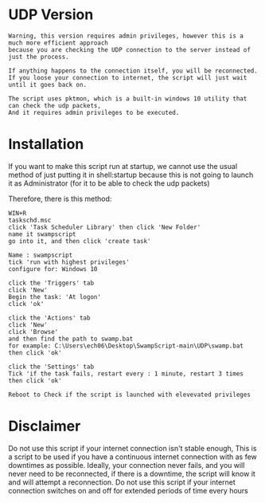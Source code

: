 # UDP Version
```
Warning, this version requires admin privileges, however this is a much more efficient approach
because you are checking the UDP connection to the server instead of just the process.

If anything happens to the connection itself, you will be reconnected.
If you loose your connection to internet, the script will just wait until it goes back on.

The script uses pktmon, which is a built-in windows 10 utility that can check the udp packets,
And it requires admin privileges to be executed.
``` 


# Installation

If you want to make this script run at startup, we cannot use the usual method of just putting it in shell:startup 
because this is not going to launch it as Administrator (for it to be able to check the udp packets)

Therefore, there is this method:
```
WIN+R
taskschd.msc 
click 'Task Scheduler Library' then click 'New Folder'
name it swampscript
go into it, and then click 'create task'

Name : swampscript
tick 'run with highest privileges'
configure for: Windows 10

click the 'Triggers' tab
click 'New'
Begin the task: 'At logon'
click 'ok'

click the 'Actions' tab
click 'New'
click 'Browse'
and then find the path to swamp.bat
for example: C:\Users\ech06\Desktop\SwampScript-main\UDP\swamp.bat
then click 'ok'

click the 'Settings' tab
Tick 'if the task fails, restart every : 1 minute, restart 3 times
then click 'ok'

Reboot to Check if the script is launched with elevevated privileges
```

# Disclaimer

Do not use this script if your internet connection isn't stable enough,
This is a script to be used if you have a continuous internet connection with as few 
downtimes as possible. Ideally, your connection never fails, and you will never need to be reconnected, if there is a downtime, the script will know it and will attempt a reconnection. Do not use this script if your internet connection switches on and off for extended periods of time every hours
